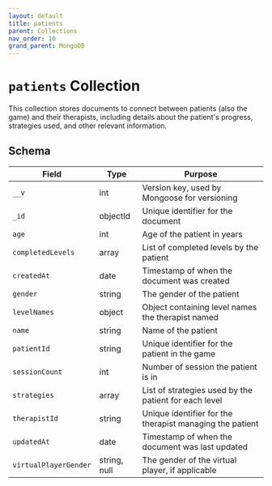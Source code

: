 ```yaml
---
layout: default
title: patients
parent: Collections
nav_order: 10
grand_parent: MongoDB
---
```


# `patients` Collection

This collection stores documents to connect between patients (also the game) and their therapists, including details about the patient's progress, strategies used, and other relevant information.

## Schema

| Field                 | Type         | Purpose                                                  |
| --------------------- | ------------ | -------------------------------------------------------- |
| `__v`                 | int          | Version key, used by Mongoose for versioning             |
| `_id`                 | objectId     | Unique identifier for the document                       |
| `age`                 | int          | Age of the patient in years                              |
| `completedLevels`     | array        | List of completed levels by the patient                  |
| `createdAt`           | date         | Timestamp of when the document was created               |
| `gender`              | string       | The gender of the patient                                |
| `levelNames`          | object       | Object containing level names the therapist named        |
| `name`                | string       | Name of the patient                                      |
| `patientId`           | string       | Unique identifier for the patient in the game            |
| `sessionCount`        | int          | Number of session the patient is in                      |
| `strategies`          | array        | List of strategies used by the patient for each level    |
| `therapistId`         | string       | Unique identifier for the therapist managing the patient |
| `updatedAt`           | date         | Timestamp of when the document was last updated          |
| `virtualPlayerGender` | string, null | The gender of the virtual player, if applicable          |
